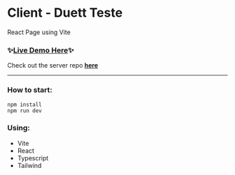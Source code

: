 # Client - Duett Teste

React Page using Vite

### ✨[Live Demo Here](http://jeanbroqua.me/duett-client/)✨

Check out the server repo **[here](https://github.com/jean-broqua/duett-server)**
<br>

<hr>

### How to start:

```
npm install
npm run dev
```

### Using:

- Vite
- React
- Typescript
- Tailwind
